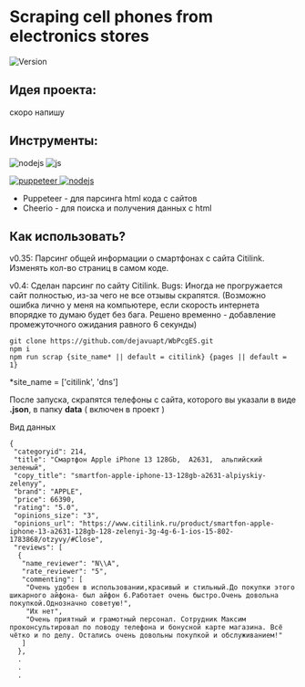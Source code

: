 # **Scraping cell phones from electronics stores**
![Version](https://img.shields.io/badge/version-0.4-3CB371)


## **Идея проекта:**

скоро напишу


## **Инструменты:**
<img src="https://img.shields.io/badge/Node.js-43853D?style=for-the-badge&logo=node.js&logoColor=white" alt="nodejs"/> <img src="https://img.shields.io/badge/JavaScript-323330?style=for-the-badge&logo=javascript&logoColor=F7DF1E" alt="js"/>

<a href="https://pptr.dev/">
<img src="https://img.shields.io/badge/Puppeteer-F0FFF0?style=for-the-badge&logo=Puppeteer&logoColor=3CB371" alt="puppeteer"/>
</a>
<a href="https://cheerio.js.org/index.html">
<img src="https://img.shields.io/badge/cheerio-F5F5DC?style=for-the-badge&logo=cheerio&logoColor=3CB371" alt="nodejs"/>
</a>

- Puppeteer - для парсинга html кода с сайтов
- Cheerio - для поиска и получения данных с html 

## **Как использовать?**

v0.35: Парсинг общей информации о смартфонах с сайта Citilink. Изменять кол-во страниц в самом коде.

v0.4: Сделан парсинг по сайту Citilink. 
  Bugs: Иногда не прогружается сайт полностью, из-за чего не все отзывы скрапятся. (Возможно ошибка лично у меня на компьютере, если скорость интернета
  впорядке то думаю будет без бага. Решено временно - добавление промежуточного ожидания равного 6 секунды)

```
git clone https://github.com/dejavuapt/WbPcgES.git
npm i
npm run scrap {site_name* || default = citilink} {pages || default = 1}
```

*site_name = ['citilink', 'dns']

После запуска, скрапятся телефоны с сайта, которого вы указали в виде **.json**, в папку **data** ( включен в проект )

Вид данных

```
{
 "categoryid": 214,
 "title": "Смартфон Apple iPhone 13 128Gb,  A2631,  альпийский зеленый",
 "copy_title": "smartfon-apple-iphone-13-128gb-a2631-alpiyskiy-zelenyy",
 "brand": "APPLE",
 "price": 66390,
 "rating": "5.0",
 "opinions_size": "3",
 "opinions_url": "https://www.citilink.ru/product/smartfon-apple-iphone-13-a2631-128gb-128-zelenyi-3g-4g-6-1-ios-15-802-1783868/otzyvy/#Close",
 "reviews": [
  {
   "name_reviewer": "N\\A",
   "rate_reviewer": "5",
   "commenting": [
    "Очень удобен в использовании,красивый и стильный.До покупки этого шикарного айфона- был айфон 6.Работает очень быстро.Очень довольна покупкой.Однозначно советую!",
    "Их нет",
    "Очень приятный и грамотный персонал. Сотрудник Максим проконсультировал по поводу телефона и бонусной карте магазина. Всё чётко и по делу. Остались очень довольны покупкой и обслуживанием!"
   ]
  },
  .
  .
  .
```